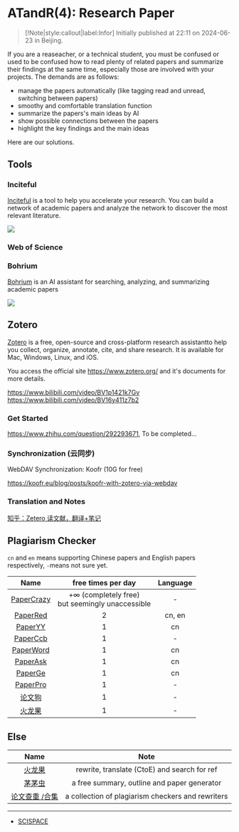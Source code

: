 # ATandR(4): Research Paper

> [!Note|style:callout|label:Infor]
Initially published at 22:11 on 2024-06-23 in Beijing.



If you are a reaseacher, or a technical student, you must be confused or used to be confused how to read plenty of related papers and summarize their findings at the same time, especially those are involved with your projects. The demands are as follows:

- manage the papers automatically (like tagging read and unread, switching between papers)
- smoothy and comfortable translation function
- summarize the papers's main ideas by AI
- show possible connections between the papers
- highlight the key findings and the main ideas

 Here are our solutions.

## Tools

### Inciteful

[Inciteful](https://inciteful.xyz/) is a tool to help you accelerate your research. You can build a network of academic papers and analyze the network to discover the most relevant literature.

<div class="center"><img src="https://imagebank-0.oss-cn-beijing.aliyuncs.com/VS-PicGo/2024-10-15-21-03-25_ATandR(4)-ResearchPaper.jpg"/></div>

<!-- <div class="center"><img src="https://imagebank-0.oss-cn-beijing.aliyuncs.com/VS-PicGo/2024-10-15-21-01-28_ATandR(4)-ResearchPaper.jpg"/></div> -->

### Web of Science

### Bohrium
[Bohrium](https://bohrium.dp.tech) is an AI assistant for searching, analyzing, and summarizing academic papers

<div class="center"><img src="https://imagebank-0.oss-cn-beijing.aliyuncs.com/VS-PicGo/2024-10-15-20-56-08_ATandR(4)-ResearchPaper.jpg"/></div>



## Zotero

[Zotero](https://www.zotero.org/) is a free, open-source and cross-platform research assistantto help you
collect, organize, annotate, cite, and share research. It is available for Mac, Windows, Linux, and iOS. 

You access the official site https://www.zotero.org/ and it's documents for more details.

https://www.bilibili.com/video/BV1p1421k7Gv  
https://www.bilibili.com/video/BV16y411z7b2

### Get Started
https://www.zhihu.com/question/292293671, To be completed...


###  Synchronization (云同步)

WebDAV Synchronization: Koofr (10G for free)

https://koofr.eu/blog/posts/koofr-with-zotero-via-webdav

### Translation and Notes

[知乎：Zetero 读文献，翻译+笔记](https://zhuanlan.zhihu.com/p/578523246)


## Plagiarism Checker

`cn` and `en` means supporting Chinese papers and English papers respectively, `-`means not sure yet.

<div class='center'>

| Name | free times per day | Language |
|:-:|:-:|:-:|
 | [PaperCrazy](https://www.papercrazy.cn/) | $+\infty$ (completely free)<br>but seemingly unaccessible | - |
 | [PaperRed](https://www.paperred.com/check) | 2 | cn, en |
 | [PaperYY](https://www.paperyy.cn/NoLoginPost.aspx) | 1 | cn |
 | [PaperCcb](https://www.paperccb.com/) | 1 | - |
 | [PaperWord](https://www.paperword.com/NoLoginPost.aspx) | 1 | cn |
 | [PaperAsk](https://paperask.yuebaixx.top/NoLoginPost.aspx) | 1 | cn |
 | [PaperGe](https://m.paperge.com/#/pages/index/check?=) | 1 | cn |
 | [PaperPro](https://check.paperpro.cn/#/check) | 1 | - |
 | [论文狗](https://check.lunwengo.net/#/check) | 1 | - |
  | [火龙果](https://web.mypitaya.com/writing?type=&from=home&assistant=6&subAssistant=auto&id=d774a140-4334-11ef-b1a0-9b68468f3f15) | 1 | - | 
</div>


## Else 

<div class='center'>

| Name | Note | 
|:-:|:-:|
 | [火龙果](https://web.mypitaya.com/writing?type=&from=home&assistant=6&subAssistant=auto&id=d774a140-4334-11ef-b1a0-9b68468f3f15) |rewrite, translate (CtoE) and search for ref |  
 | [茅茅虫](https://mymmc.net.cn/) | a free summary, outline and paper generator |  
 | [论文查重 /合集](https://www.rymdh.com/#term-287) | a collection of plagiarism checkers and rewriters |  
</div>

---

- [SCISPACE](https://www.zhihu.com/question/321671908/answer/3520018138?utm_campaign=shareopn&utm_medium=social&utm_psn=1795000531623735297&utm_source=wechat_session)